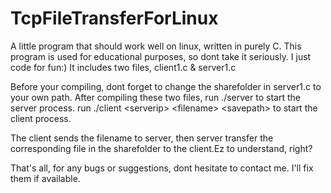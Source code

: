 # TcpFileTransferForLinux
A little program that should work well on linux, written in purely C.
This program is used for educational purposes, so dont take it seriously. I just code for fun:)
It includes two files, client1.c & server1.c

Before your compiling, dont forget to change the sharefolder in server1.c to your own path.
After compiling these two files, run ./server to start the server process.
run ./client \<serverip\> \<filename\> \<savepath\> to start the client process. 

The client sends the filename to server, then server transfer the corresponding file in the sharefolder to the client.Ez to understand, right?

That's all, for any bugs or suggestions, dont hesitate to contact me. I'll fix them if available.
